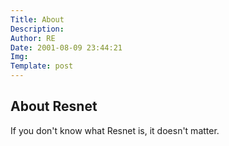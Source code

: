 ```yaml
---
Title: About
Description: 
Author: RE
Date: 2001-08-09 23:44:21
Img: 
Template: post
---
```

## About Resnet
If you don't know what Resnet is, it doesn't matter.
